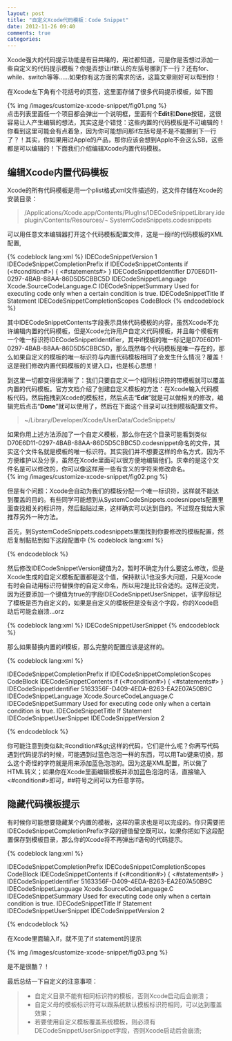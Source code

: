 ```yaml
---
layout: post
title: "自定义Xcode代码模板：Code Snippet"
date: 2012-11-26 09:40
comments: true
categories: 
---
```


Xcode强大的代码提示功能是有目共睹的，用过都知道，可是你是否想过添加一些自定义的代码提示模板？你是否想让if默认的左括号挪到下一行？还有for、while、switch等等……如果你有这方面的需求的话，这篇文章刚好可以帮到你！ <!--more-->  

在Xcode左下角有个花括号的页签，这里面存储了很多代码提示模板，如下图 

{% img /images/customize-xcode-snippet/fig01.png %}  
点击列表里面任一个项目都会弹出一个说明框，里面有个**Edit**和**Done**按钮，这很容易让人产生编辑的想法，其实这是个错觉：这些内置的代码模板是不可编辑的！你看到这里可能会有点着急，因为你可能想问那if左括号是不是不能挪到下一行了？！其实，你如果用过Apple的产品，那你应该会想到Apple不会这么SB，这些都是可以编辑的！下面我们介绍编辑Xcode内置代码模板。

## 编辑Xcode内置代码模板
Xcode的所有代码模板是用一个plist格式xml文件描述的，这文件存储在Xcode的安装目录：

>/Applications/Xcode.app/Contents/PlugIns/IDECodeSnippetLibrary.ideplugin/Contents/Resources/¬
>SystemCodeSnippets.codesnippets

可以用任意文本编辑器打开这个代码模板配置文件，这是一段if的代码模板的XML配置,

{% codeblock lang:xml %}
<dict>
    <key>IDECodeSnippetVersion</key>
    <integer>1</integer>
    <key>IDECodeSnippetCompletionPrefix</key>
    <string>if</string>
    <key>IDECodeSnippetContents</key>
    <string>if (&lt;#condition#&gt;) {
&lt;#statements#&gt;
}</string>
    <key>IDECodeSnippetIdentifier</key>
    <string>D70E6D11-0297-4BAB-88AA-86D5D5CBBC5D</string>
    <key>IDECodeSnippetLanguage</key>
    <string>Xcode.SourceCodeLanguage.C</string>
    <key>IDECodeSnippetSummary</key>
    <string>Used for executing code only when a certain condition is true.</string>
    <key>IDECodeSnippetTitle</key>
    <string>If Statement</string>
    <key>IDECodeSnippetCompletionScopes</key>
    <array>
        <string>CodeBlock</string>
    </array>
</dict>
{% endcodeblock %}

其中IDECodeSnippetContents字段表示具体代码模板的内容，虽然Xcode不允许编辑内置的代码模板，但是Xcode允许用户自定义代码模板，并且每个模板有一个唯一标识符IDECodeSnippetIdentifier，其中if模板的唯一标记是D70E6D11-0297-4BAB-88AA-86D5D5CBBC5D，那么既然每个代码模板是唯一存在的，那么如果自定义的模板的唯一标识符与内置代码模板相同了会发生什么情况？覆盖！这是我们修改内置代码模板的关键入口，也是核心思想！  

到这里一切都变得很清晰了：我们只要自定义一个相同标识符的带模板就可以覆盖内置的代码模板。官方文档介绍了创建自定义模板的方法：在Xcode输入代码模板代码，然后拖拽到Xcode的模板栏，然后点击“**Edit**”就是可以做相关的修改，编辑完后点击“**Done**”就可以使用了，然后在下面这个目录可以找到模板配置文件。

>~/Library/Developer/Xcode/UserData/CodeSnippets/

如果你用上述方法添加了一个自定义模板，那么你在这个目录可能看到类似D70E6D11-0297-4BAB-88AA-86D5D5CBBC5D.codesnippet命名的文件，其实这个文件名就是模板的唯一标识符。其实我们并不想要这样的命名方式，因为不方便维护以及分享，虽然在Xcode里面可以很方便地编辑他们。庆幸的是这个文件名是可以修改的，你可以像这样用一些有含义的字符来修改命名。  
{% img /images/customize-xcode-snippet/fig02.png %}  

但是有个问题：Xcode会自动为我们的模板分配一个唯一标识符，这样就不能达到覆盖的目的。有些同学可能想到从SystemCodeSnippets.codesnippets配置里面查找相关的标识符，然后黏贴过来，这样确实可以达到目的。不过现在我给大家推荐另外一种方法。  

首先，到SystemCodeSnippets.codesnippets里面找到你要修改的模板配置，然后复制黏贴到如下这段配置中 
{% codeblock lang:xml %}
<?xml version="1.0" encoding="UTF-8"?>
<!DOCTYPE plist PUBLIC "-//Apple//DTD PLIST 1.0//EN" "http://www.apple.com/DTDs/PropertyList-1.0.dtd">
<plist version="1.0">
	<!--code config here-->
</plist>
{% endcodeblock %}

然后修改IDECodeSnippetVersion键值为2，暂时不确定为什么要这么修改，但是Xcode生成的自定义模板配置都是这个值，保持默认1也没多大问题，只是Xcode有时会自动用标识符替换你的自定义命名，所以用2是比较合适的。这样还没完，因为还要添加一个键值为true的字段IDECodeSnippetUserSnippet，该字段标记了模板是否为自定义的，如果是自定义的模板但是没有这个字段，你的Xcode启动后可能会崩溃...orz

{% codeblock lang:xml %}
<key>IDECodeSnippetUserSnippet</key>
<true/>
{% endcodeblock %}

那么如果替换内置的if模板，那么完整的配置应该是这样的。

{% codeblock lang:xml %}
<?xml version="1.0" encoding="UTF-8"?>
<!DOCTYPE plist PUBLIC "-//Apple//DTD PLIST 1.0//EN" "http://www.apple.com/DTDs/PropertyList-1.0.dtd">
<plist version="1.0">
	<dict>
		<key>IDECodeSnippetCompletionPrefix</key>
		<string>if</string>
		<key>IDECodeSnippetCompletionScopes</key>
		<array>
			<string>CodeBlock</string>
		</array>
		<key>IDECodeSnippetContents</key>
		<string>if (&lt;#condition#&gt;) 
{
    &lt;#statements#&gt;
}</string>
		<key>IDECodeSnippetIdentifier</key>
		<string>5163356F-D409-4EDA-B263-EA2E07A50B9C</string>
		<key>IDECodeSnippetLanguage</key>
		<string>Xcode.SourceCodeLanguage.C</string>
		<key>IDECodeSnippetSummary</key>
		<string>Used for executing code only when a certain condition is true.</string>
		<key>IDECodeSnippetTitle</key>
		<string>If Statement</string>
		<key>IDECodeSnippetUserSnippet</key>
		<true/>
		<key>IDECodeSnippetVersion</key>
		<integer>2</integer>
	</dict>
</plist>

{% endcodeblock %}

你可能注意到类似\&lt;#condition#\&gt;这样的代码，它们是什么呢？你再写代码遇到代码提示的时候，可能遇到过蓝色泡泡一样的东西，可以用Tab键来切换，那么这个奇怪的字符就是用来添加蓝色泡泡的。因为这是XML配置，所以做了HTML转义；如果你在Xcode里面编辑模板并添加蓝色泡泡的话，直接输入<#condition#>即可，##符号之间可以为任意字符。

## 隐藏代码模板提示

有时候你可能想要隐藏某个内置的模板，这样的需求也是可以完成的。你只需要把IDECodeSnippetCompletionPrefix字段的键值留空既可以，如果你把如下这段配置保存到模板目录，那么你的Xcode将不再弹出if语句的代码提示。

{% codeblock lang:xml %}
<?xml version="1.0" encoding="UTF-8"?>
<!DOCTYPE plist PUBLIC "-//Apple//DTD PLIST 1.0//EN" "http://www.apple.com/DTDs/PropertyList-1.0.dtd">
<plist version="1.0">
	<dict>
		<key>IDECodeSnippetCompletionPrefix</key>
		<string></string>
		<key>IDECodeSnippetCompletionScopes</key>
		<array>
			<string>CodeBlock</string>
		</array>
		<key>IDECodeSnippetContents</key>
		<string>if (&lt;#condition#&gt;) 
{
    &lt;#statements#&gt;
}</string>
		<key>IDECodeSnippetIdentifier</key>
		<string>5163356F-D409-4EDA-B263-EA2E07A50B9C</string>
		<key>IDECodeSnippetLanguage</key>
		<string>Xcode.SourceCodeLanguage.C</string>
		<key>IDECodeSnippetSummary</key>
		<string>Used for executing code only when a certain condition is true.</string>
		<key>IDECodeSnippetTitle</key>
		<string>If Statement</string>
		<key>IDECodeSnippetUserSnippet</key>
		<true/>
		<key>IDECodeSnippetVersion</key>
		<integer>2</integer>
	</dict>
</plist>

{% endcodeblock %}

在Xcode里面输入if，就不见了if statement的提示

{% img /images/customize-xcode-snippet/fig03.png %}

是不是很酷？！  

最后总结一下自定义的注意事项：
>* 自定义目录不能有相同标识符的模板，否则Xcode启动后会崩溃；
>* 自定义母的模板标识符可以跟系统默认模板标识符相同，可以达到覆盖效果；
>* 若要使用自定义模板覆盖系统模板，则必须有DECodeSnippetUserSnippet字段，否则Xcode启动后会崩溃;



